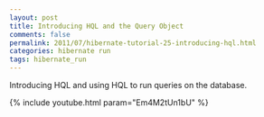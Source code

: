 ```yaml
---           
layout: post
title: Introducing HQL and the Query Object
comments: false
permalink: 2011/07/hibernate-tutorial-25-introducing-hql.html
categories: hibernate run
tags: hibernate_run
---
```


Introducing HQL and using HQL to run queries on the database.

{% include youtube.html param="Em4M2tUn1bU" %}